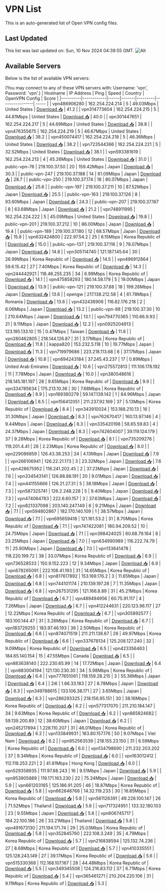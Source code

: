 # VPN List

This is an auto-generated list of Open VPN config files.

## Last Updated

This list was last updated on: Sun, 10 Nov 2024 04:39:55 GMT.
![Alt](https://repobeats.axiom.co/api/embed/186b98318ef1479477931607c1ad7d823f12451f.svg "Repobeats analytics image")

## Available Servers

Below is the list of available VPN servers:

(You may connect to any of these VPN servers with: Username: 'vpn', Password: 'vpn'.)
| Hostname | IP Address | Ping | Speed | Country | OpenVPN Config | Score |
|----------|------------|------|-------|---------|----------------| ----- |
| vpn486906280 | 162.254.224.214 | 5 | 49.03Mbps | United States | [Download 📥](./configs/server_0_US.ovpn) | 41.2 |
| vpn314773604 | 162.254.224.215 | 5 | 44.81Mbps | United States | [Download 📥](./configs/server_1_US.ovpn) | 40.0 |
| vpn301447651 | 162.254.224.217 | 5 | 44.69Mbps | United States | [Download 📥](./configs/server_2_US.ovpn) | 38.8 |
| vpn476355675 | 162.254.224.219 | 5 | 46.67Mbps | United States | [Download 📥](./configs/server_3_US.ovpn) | 38.2 |
| vpn450074417 | 162.254.224.218 | 5 | 46.36Mbps | United States | [Download 📥](./configs/server_4_US.ovpn) | 38.2 |
| vpn723544366 | 162.254.224.221 | 5 | 32.52Mbps | United States | [Download 📥](./configs/server_5_US.ovpn) | 38.1 |
| vpn593381619 | 162.254.224.213 | 4 | 45.26Mbps | United States | [Download 📥](./configs/server_6_US.ovpn) | 31.0 |
| public-vpn-76 | 219.100.37.50 | 20 | 159.42Mbps | Japan | [Download 📥](./configs/server_7_JP.ovpn) | 30.3 |
| public-vpn-247 | 219.100.37.188 | 14 | 61.09Mbps | Japan | [Download 📥](./configs/server_8_JP.ovpn) | 28.7 |
| public-vpn-250 | 219.100.37.174 | 18 | 80.07Mbps | Japan | [Download 📥](./configs/server_9_JP.ovpn) | 25.6 |
| public-vpn-197 | 219.100.37.211 | 10 | 87.52Mbps | Japan | [Download 📥](./configs/server_10_JP.ovpn) | 25.5 |
| public-vpn-163 | 219.100.37.126 | 8 | 93.60Mbps | Japan | [Download 📥](./configs/server_11_JP.ovpn) | 24.3 |
| public-vpn-207 | 219.100.37.167 | 8 | 63.68Mbps | Japan | [Download 📥](./configs/server_12_JP.ovpn) | 21.2 |
| vpn748911995 | 162.254.224.222 | 5 | 45.09Mbps | United States | [Download 📥](./configs/server_13_US.ovpn) | 19.8 |
| public-vpn-201 | 219.100.37.212 | 10 | 86.00Mbps | Japan | [Download 📥](./configs/server_14_JP.ovpn) | 19.4 |
| public-vpn-189 | 219.100.37.180 | 12 | 68.57Mbps | Japan | [Download 📥](./configs/server_15_JP.ovpn) | 15.8 |
| vpn632424800 | 222.97.54.2 | 25 | 6.15Mbps | Korea Republic of | [Download 📥](./configs/server_16_KR.ovpn) | 15.0 |
| public-vpn-137 | 219.100.37.116 | 9 | 78.07Mbps | Japan | [Download 📥](./configs/server_17_JP.ovpn) | 14.8 |
| vpn305114740 | 121.187.145.64 | 30 | 26.99Mbps | Korea Republic of | [Download 📥](./configs/server_18_KR.ovpn) | 14.5 |
| vpn496912864 | 59.6.15.42 | 27 | 7.40Mbps | Korea Republic of | [Download 📥](./configs/server_19_KR.ovpn) | 14.3 |
| vpn244442921 | 118.46.255.235 | 34 | 6.99Mbps | Korea Republic of | [Download 📥](./configs/server_20_KR.ovpn) | 14.1 |
| vpn475858293 | 180.14.58.179 | 5 | 19.00Mbps | Japan | [Download 📥](./configs/server_21_JP.ovpn) | 13.9 |
| public-vpn-121 | 219.100.37.88 | 18 | 199.26Mbps | Japan | [Download 📥](./configs/server_22_JP.ovpn) | 13.6 |
| opengw | 217.138.212.58 | 4 | 61.78Mbps | Romania | [Download 📥](./configs/server_23_RO.ovpn) | 13.6 |
| vpn432436906 | 116.82.176.218 | 2 | 6.06Mbps | Japan | [Download 📥](./configs/server_24_JP.ovpn) | 13.2 |
| public-vpn-88 | 219.100.37.30 | 10 | 210.64Mbps | Japan | [Download 📥](./configs/server_25_JP.ovpn) | 13.1 |
| vpn794770365 | 110.66.9.93 | 21 | 9.11Mbps | Japan | [Download 📥](./configs/server_26_JP.ovpn) | 12.2 |
| vpn0925204913 | 123.195.133.10 | 15 | 0.47Mbps | Taiwan | [Download 📥](./configs/server_27_TW.ovpn) | 11.8 |
| vpn280462805 | 218.144.126.87 | 31 | 3.17Mbps | Korea Republic of | [Download 📥](./configs/server_28_KR.ovpn) | 11.8 |
| kappa820 | 153.232.5.118 | 10 | 19.77Mbps | Japan | [Download 📥](./configs/server_29_JP.ovpn) | 11.3 |
| vpn719979686 | 223.218.113.68 | 6 | 37.17Mbps | Japan | [Download 📥](./configs/server_30_JP.ovpn) | 10.8 |
| vpn694243184 | 37.245.43.237 | 17 | 0.89Mbps | United Arab Emirates | [Download 📥](./configs/server_31_AE.ovpn) | 10.6 |
| vpn275572813 | 111.106.178.192 | 11 | 7.78Mbps | Japan | [Download 📥](./configs/server_32_JP.ovpn) | 10.0 |
| vpn380548616 | 218.145.181.197 | 28 | 9.65Mbps | Korea Republic of | [Download 📥](./configs/server_33_KR.ovpn) | 9.9 |
| vpn334785634 | 175.213.10.36 | 30 | 7.68Mbps | Korea Republic of | [Download 📥](./configs/server_34_KR.ovpn) | 8.9 |
| vpn189380279 | 59.147.139.142 | 1 | 84.96Mbps | Japan | [Download 📥](./configs/server_35_JP.ovpn) | 8.5 |
| vpn156412051 | 211.237.92.169 | 37 | 5.13Mbps | Korea Republic of | [Download 📥](./configs/server_36_KR.ovpn) | 8.4 |
| vpn343910024 | 153.188.210.13 | 16 | 31.30Mbps | Japan | [Download 📥](./configs/server_37_JP.ovpn) | 8.3 |
| vpn762670417 | 160.13.97.146 | 4 | 9.44Mbps | Japan | [Download 📥](./configs/server_38_JP.ovpn) | 8.3 |
| vpn335420198 | 58.65.59.83 | 4 | 24.37Mbps | Japan | [Download 📥](./configs/server_39_JP.ovpn) | 8.3 |
| vpn742604007 | 39.119.124.179 | 37 | 9.28Mbps | Korea Republic of | [Download 📥](./configs/server_40_KR.ovpn) | 8.1 |
| vpn735209276 | 119.201.4.41 | 28 | 2.23Mbps | Korea Republic of | [Download 📥](./configs/server_41_KR.ovpn) | 8.0 |
| vpn229086859 | 126.43.38.253 | 24 | 4.13Mbps | Japan | [Download 📥](./configs/server_42_JP.ovpn) | 7.9 |
| vpn266106941 | 126.22.21.173 | 3 | 23.32Mbps | Japan | [Download 📥](./configs/server_43_JP.ovpn) | 7.6 |
| vpn428675952 | 118.241.202.45 | 2 | 37.23Mbps | Japan | [Download 📥](./configs/server_44_JP.ovpn) | 7.6 |
| vpn334543141 | 126.88.88.191 | 20 | 9.01Mbps | Japan | [Download 📥](./configs/server_45_JP.ovpn) | 7.4 |
| vpn441155666 | 126.21.27.31 | 5 | 38.18Mbps | Japan | [Download 📥](./configs/server_46_JP.ovpn) | 7.3 |
| vpn587325741 | 126.2.248.228 | 5 | 9.40Mbps | Japan | [Download 📥](./configs/server_47_JP.ovpn) | 7.3 |
| vpn474064783 | 222.6.60.157 | 3 | 37.63Mbps | Japan | [Download 📥](./configs/server_48_JP.ovpn) | 7.2 |
| vpn821337098 | 203.140.247.149 | 6 | 9.21Mbps | Japan | [Download 📥](./configs/server_49_JP.ovpn) | 7.1 |
| vpn594802867 | 182.170.140.109 | 1 | 38.57Mbps | Japan | [Download 📥](./configs/server_50_JP.ovpn) | 7.1 |
| vpn695659418 | 121.161.53.2 | 31 | 8.70Mbps | Korea Republic of | [Download 📥](./configs/server_51_KR.ovpn) | 7.1 |
| vpn747422081 | 180.94.209.52 | 10 | 24.75Mbps | Japan | [Download 📥](./configs/server_52_JP.ovpn) | 7.1 |
| vpn398424025 | 60.68.79.164 | 8 | 23.25Mbps | Japan | [Download 📥](./configs/server_53_JP.ovpn) | 7.0 |
| vpn634990989 | 116.222.74.79 | 11 | 25.90Mbps | Japan | [Download 📥](./configs/server_54_JP.ovpn) | 7.0 |
| vpn133641478 | 118.220.199.72 | 38 | 33.07Mbps | Korea Republic of | [Download 📥](./configs/server_55_KR.ovpn) | 6.9 |
| vpn736528533 | 150.9.152.223 | 12 | 9.34Mbps | Japan | [Download 📥](./configs/server_56_JP.ovpn) | 6.9 |
| vpn678265091 | 222.108.41.193 | 31 | 14.65Mbps | Korea Republic of | [Download 📥](./configs/server_57_KR.ovpn) | 6.8 |
| vpn817617892 | 153.169.176.2 | 3 | 11.65Mbps | Japan | [Download 📥](./configs/server_58_JP.ovpn) | 6.8 |
| vpn744101174 | 210.139.197.28 | 7 | 11.35Mbps | Japan | [Download 📥](./configs/server_59_JP.ovpn) | 6.8 |
| vpn267531295 | 121.166.8.89 | 31 | 45.21Mbps | Korea Republic of | [Download 📥](./configs/server_60_KR.ovpn) | 6.7 |
| vpn489494956 | 60.75.91.117 | 4 | 7.26Mbps | Japan | [Download 📥](./configs/server_61_JP.ovpn) | 6.7 |
| vpn412244631 | 220.123.96.117 | 27 | 12.22Mbps | Korea Republic of | [Download 📥](./configs/server_62_KR.ovpn) | 6.7 |
| vpn305892577 | 183.100.144.47 | 31 | 3.26Mbps | Korea Republic of | [Download 📥](./configs/server_63_KR.ovpn) | 6.7 |
| vpn183729255 | 183.97.46.193 | 36 | 2.50Mbps | Korea Republic of | [Download 📥](./configs/server_64_KR.ovpn) | 6.6 |
| vpn874071519 | 211.211.138.67 | 28 | 49.97Mbps | Korea Republic of | [Download 📥](./configs/server_65_KR.ovpn) | 6.6 |
| vpn337678134 | 125.208.127.240 | 32 | 9.09Mbps | Korea Republic of | [Download 📥](./configs/server_66_KR.ovpn) | 6.5 |
| vpn423356463 | 184.65.140.154 | 15 | 47.55Mbps | Canada | [Download 📥](./configs/server_67_CA.ovpn) | 6.5 |
| vpn883638140 | 222.230.65.99 | 14 | 17.72Mbps | Japan | [Download 📥](./configs/server_68_JP.ovpn) | 6.4 |
| vpn683004194 | 121.130.230.30 | 34 | 5.98Mbps | Korea Republic of | [Download 📥](./configs/server_69_KR.ovpn) | 6.4 |
| vpn777651061 | 118.159.28.215 | 3 | 55.36Mbps | Japan | [Download 📥](./configs/server_70_JP.ovpn) | 6.4 |
| 2i6 | 1.66.33.183 | 27 | 8.78Mbps | Japan | [Download 📥](./configs/server_71_JP.ovpn) | 6.3 |
| vpn349788615 | 133.106.38.171 | 27 | 3.65Mbps | Japan | [Download 📥](./configs/server_72_JP.ovpn) | 6.3 |
| vpn286293325 | 218.156.95.151 | 30 | 38.16Mbps | Korea Republic of | [Download 📥](./configs/server_73_KR.ovpn) | 6.2 |
| vpn577317070 | 211.210.184.147 | 34 | 9.63Mbps | Korea Republic of | [Download 📥](./configs/server_74_KR.ovpn) | 6.2 |
| vpn865824682 | 59.139.200.89 | 12 | 38.60Mbps | Japan | [Download 📥](./configs/server_75_JP.ovpn) | 6.2 |
| vpn245217894 | 1.228.110.207 | 31 | 46.01Mbps | Korea Republic of | [Download 📥](./configs/server_76_KR.ovpn) | 6.2 |
| vpn133849931 | 183.80.157.176 | 50 | 9.07Mbps | Viet Nam | [Download 📥](./configs/server_77_VN.ovpn) | 6.2 |
| vpn952563539 | 218.155.23.150 | 31 | 6.59Mbps | Korea Republic of | [Download 📥](./configs/server_78_KR.ovpn) | 6.0 |
| vpn134798690 | 211.232.203.202 | 37 | 9.34Mbps | Korea Republic of | [Download 📥](./configs/server_79_KR.ovpn) | 6.0 |
| vpn163012412 | 112.118.253.221 | 2 | 41.81Mbps | Hong Kong | [Download 📥](./configs/server_80_HK.ovpn) | 6.0 |
| vpn529358935 | 111.97.88.243 | 16 | 9.51Mbps | Japan | [Download 📥](./configs/server_81_JP.ovpn) | 5.9 |
| vpn953905889 | 119.171.163.230 | 22 | 75.24Mbps | Japan | [Download 📥](./configs/server_82_JP.ovpn) | 5.9 |
| vpn661203165 | 125.186.91.205 | 46 | 18.87Mbps | Korea Republic of | [Download 📥](./configs/server_83_KR.ovpn) | 5.8 |
| vpn662646768 | 14.32.119.233 | 30 | 16.85Mbps | Korea Republic of | [Download 📥](./configs/server_84_KR.ovpn) | 5.8 |
| vpn561126391 | 49.228.100.147 | 26 | 71.52Mbps | Thailand | [Download 📥](./configs/server_85_TH.ovpn) | 5.8 |
| vpn717324951 | 133.32.180.103 | 23 | 9.55Mbps | Japan | [Download 📥](./configs/server_86_JP.ovpn) | 5.8 |
| vpn606745717 | 184.22.100.186 | 26 | 33.21Mbps | Thailand | [Download 📥](./configs/server_87_TH.ovpn) | 5.8 |
| vpn491673130 | 211.194.171.74 | 29 | 25.03Mbps | Korea Republic of | [Download 📥](./configs/server_88_KR.ovpn) | 5.8 |
| vpn352845760 | 222.108.3.249 | 35 | 4.79Mbps | Korea Republic of | [Download 📥](./configs/server_89_KR.ovpn) | 5.7 |
| vpn216838594 | 125.132.74.236 | 27 | 8.68Mbps | Korea Republic of | [Download 📥](./configs/server_90_KR.ovpn) | 5.7 |
| vpn410335551 | 125.128.243.149 | 27 | 39.17Mbps | Korea Republic of | [Download 📥](./configs/server_91_KR.ovpn) | 5.6 |
| vpn515330368 | 112.168.107.167 | 28 | 44.48Mbps | Korea Republic of | [Download 📥](./configs/server_92_KR.ovpn) | 5.5 |
| vpn349345508 | 124.216.83.112 | 37 | 6.71Mbps | Korea Republic of | [Download 📥](./configs/server_93_KR.ovpn) | 5.4 |
| vpn365461271 | 210.204.220.106 | 31 | 9.11Mbps | Korea Republic of | [Download 📥](./configs/server_94_KR.ovpn) | 5.3 |
